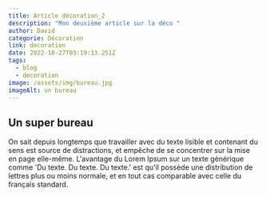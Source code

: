 ```yaml
---
title: Article décoration_2
description: "Mon deuxième article sur la déco "
author: David
categorie: Décoration
link: decoration
date: 2022-10-27T03:19:13.251Z
tags:
  - blog
  - decoration
image: /assets/img/bureau.jpg
imageAlt: un bureau
---
```

## Un super bureau

On sait depuis longtemps que travailler avec du texte lisible et contenant du sens est source de distractions, et empêche de se concentrer sur la mise en page elle-même. L'avantage du Lorem Ipsum sur un texte générique comme 'Du texte. Du texte. Du texte.' est qu'il possède une distribution de lettres plus ou moins normale, et en tout cas comparable avec celle du français standard.